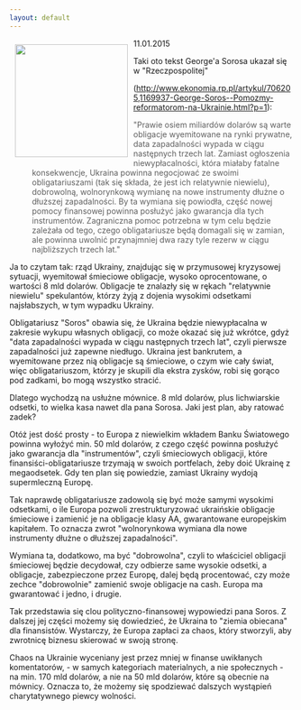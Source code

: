 ```yaml
---
layout: default
---
```

<img src="{{site.baseurl}}\articles\pictures\465.soros.jpg" align="left" style="margin: 10px 10px" width="200"><!--219-->
<p>11.01.2015</p>
<p>Taki oto tekst George'a Sorosa ukazał się w "Rzeczpospolitej"</p>
<p>(<a href="http://www.ekonomia.rp.pl/artykul/706205,1169937-George-Soros--Pomozmy-reformatorom-na-Ukrainie.html?p=1">http://www.ekonomia.rp.pl/artykul/706205,1169937-George-Soros--Pomozmy-reformatorom-na-Ukrainie.html?p=1</a>):</p>
<blockquote style="margin: 0 0 0 40px; border: none; padding: 0px;"><p>"Prawie osiem miliardów dolarów są warte obligacje wyemitowane na rynki prywatne, data zapadalności wypada w ciągu następnych trzech lat. Zamiast ogłoszenia niewypłacalności, która miałaby fatalne konsekwencje, Ukraina powinna negocjować ze swoimi obligatariuszami (tak się składa, że jest ich relatywnie niewielu), dobrowolną, wolnorynkową wymianę na nowe instrumenty dłużne o dłuższej zapadalności. By ta wymiana się powiodła, część nowej pomocy finansowej powinna posłużyć jako gwarancja dla tych instrumentów. Zagraniczna pomoc potrzebna w tym celu będzie zależała od tego, czego obligatariusze będą domagali się w zamian, ale powinna uwolnić przynajmniej dwa razy tyle rezerw w ciągu najbliższych trzech lat."</p></blockquote>
<p>Ja to czytam tak: rząd Ukrainy, znajdując się w przymusowej kryzysowej sytuacji, wyemitował śmieciowe obligacje, wysoko oprocentowane, o wartości 8 mld dolarów. Obligacje te znalazły się w rękach "relatywnie niewielu" spekulantów, którzy żyją z dojenia wysokimi odsetkami najsłabszych, w tym wypadku Ukrainy.</p>
<p>Obligatariusz "Soros" obawia się, że Ukraina będzie niewypłacalna w zakresie wykupu własnych obligacji, co może okazać się już wkrótce, gdyż "data zapadalności wypada w ciągu następnych trzech lat", czyli pierwsze zapadalności już zapewne niedługo. Ukraina jest bankrutem, a wyemitowane przez nią obligacje są śmieciowe, o czym wie cały świat, więc obligatariuszom, którzy je skupili dla ekstra zysków, robi się gorąco pod zadkami, bo mogą wszystko stracić.</p>
<p>Dlatego wychodzą na usłużne mównice. 8 mld dolarów, plus lichwiarskie odsetki, to wielka kasa nawet dla pana Sorosa. Jaki jest plan, aby ratować zadek?</p>
<p>Otóż jest dość prosty - to Europa z niewielkim wkładem Banku Światowego powinna wyłożyć min. 50 mld dolarów, z czego część powinna posłużyć jako gwarancja dla "instrumentów", czyli śmieciowych obligacji, które finansiści-obligatariusze trzymają w swoich portfelach, żeby doić Ukrainę z megaodsetek. Gdy ten plan się powiedzie, zamiast Ukrainy wydoją supermleczną Europę.</p>
<p>Tak naprawdę obligatariusze zadowolą się być może samymi wysokimi odsetkami, o ile Europa pozwoli zrestrukturyzować ukraińskie obligacje śmieciowe i zamienić je na obligacje klasy AA, gwarantowane europejskim kapitałem. To oznacza zwrot "wolnorynkowa wymiana dla nowe instrumenty dłużne o dłuższej zapadalności".</p>
<p>Wymiana ta, dodatkowo, ma być "dobrowolna", czyli to właściciel obligacji śmieciowej będzie decydował, czy odbierze same wysokie odsetki, a obligacje, zabezpieczone przez Europę, dalej będą procentować, czy może zechce "dobrowolnie" zamienić swoje obligacje na cash. Europa ma gwarantować i jedno, i drugie.</p>
<p>Tak przedstawia się clou polityczno-finansowej wypowiedzi pana Soros. Z dalszej jej części możemy się dowiedzieć, że Ukraina to "ziemia obiecana" dla finansistów. Wystarczy, że Europa zapłaci za chaos, który stworzyli, aby zwrotnicę biznesu skierować w swoją stronę.</p>
<p>Chaos na Ukrainie wyceniany jest przez mniej w finanse uwikłanych komentatorów, - w samych kategoriach materialnych, a nie społecznych - na min. 170 mld dolarów, a nie na 50 mld dolarów, które są obecnie na mównicy. Oznacza to, że możemy się spodziewać dalszych wystąpień charytatywnego piewcy wolności.</p>
